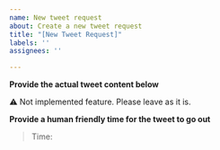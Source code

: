 ```yaml
---
name: New tweet request
about: Create a new tweet request
title: "[New Tweet Request]"
labels: ''
assignees: ''

---
```


**Provide the actual tweet content below**
<!-- Input your tweet content exactly below the commented colons -->
<!--::-->

<!--::-->



:warning: Not implemented feature. Please leave as it is.

**Provide a human friendly time for the tweet to go out**
<!-- Input the scheduled time in conventional UTC format as follows: "2020-10-04T16:02:00.000Z" format. Please use `new Date().toISOString()` in JavaScript to get the date format -->

>Time:
